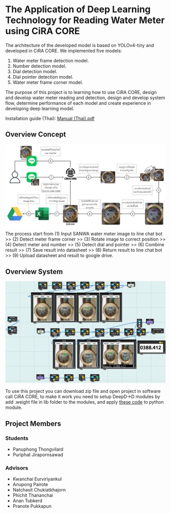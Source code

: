 # The Application of Deep Learning Technology for Reading Water Meter using CiRA CORE
The architecture of the developed model is based on YOLOv4-tiny and developed in CiRA CORE. We implemented five models: 
  1. Water meter frame detection model.
  2. Number detection model.
  3. Dial detection model.
  4. Dial pointer detection model.
  5. Water meter frame corner model.

The purpose of this project is to learning how to use CiRA CORE, design and develop water meter reading and detection, design and develop system flow, determine performance of each model and create experience in developing deep learning model.

Installation guide (Thai): [Manual (Thai).pdf](https://github.com/redsoul2032/detect_meterwater_cira/files/12876531/Manual.Thai.pdf)

Overview Concept
-------------------------------
<img src="./images/overview.jpg">
The process start from (1) Input SANWA water meter image to line chat bot >> (2) Detect meter frame corner >> (3) Rotate image to correct position >> (4) Detect meter and number >> 
(5) Detect dial and pointer >> (6) Combine result >> (7) Save result into datasheet >> (8) Return result to line chat bot >> (9) Upload datasheet and result to google drive.

Overview System
-------------------------------
<img src="./images/overview_in.png">

To use this project you can download zip file and open project in software call CiRA CORE, to make it work you need to setup DeepD->D modules by add .weight file in lib folder to the modules, and apply [these code](https://github.com/redsoul2032/project-ciracore-detect-watermeter) to python module.

## Project Members
### Students
- Panuphong Thongvilard  
- Puriphat Jirapornsawad  
### Advisors
- Kwanchai Eurviriyankul  
- Anupong Pairote  
- Natchasit Chukiatkhajorn  
- Phichit Thananchai  
- Anan Tubkerd  
- Pranote Pukkapun  
